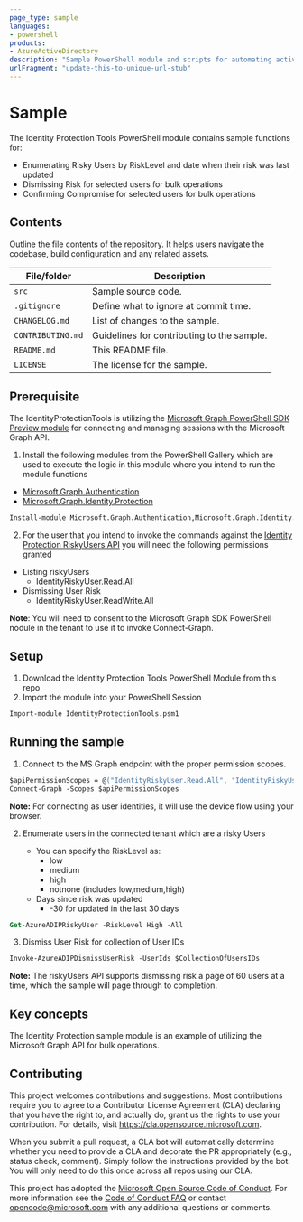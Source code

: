 ```yaml
---
page_type: sample
languages:
- powershell
products:
- AzureActiveDirectory
description: "Sample PowerShell module and scripts for automating activities for the Azure Active Directory Identity Protection services API"
urlFragment: "update-this-to-unique-url-stub"
---
```


# Sample

<!-- 
Guidelines on README format: https://review.docs.microsoft.com/help/onboard/admin/samples/concepts/readme-template?branch=master

Guidance on onboarding samples to docs.microsoft.com/samples: https://review.docs.microsoft.com/help/onboard/admin/samples/process/onboarding?branch=master

Taxonomies for products and languages: https://review.docs.microsoft.com/new-hope/information-architecture/metadata/taxonomies?branch=master
-->

The Identity Protection Tools PowerShell module contains sample functions for:

- Enumerating Risky Users by RiskLevel and date when their risk was last updated
- Dismissing Risk for selected users for bulk operations
- Confirming Compromise for selected users for bulk operations

## Contents

Outline the file contents of the repository. It helps users navigate the codebase, build configuration and any related assets.

| File/folder       | Description                                |
| ----------------- | ------------------------------------------ |
| `src`             | Sample source code.                        |
| `.gitignore`      | Define what to ignore at commit time.      |
| `CHANGELOG.md`    | List of changes to the sample.             |
| `CONTRIBUTING.md` | Guidelines for contributing to the sample. |
| `README.md`       | This README file.                          |
| `LICENSE`         | The license for the sample.                |

## Prerequisite

The IdentityProtectionTools is utilizing the [Microsoft Graph PowerShell SDK Preview module](https://github.com/microsoftgraph/msgraph-sdk-powershell) for connecting and managing sessions with the Microsoft Graph API.

1. Install the following modules from the PowerShell Gallery which are used to execute the logic in this module where you intend to run the module functions

- [Microsoft.Graph.Authentication](https://www.powershellgallery.com/packages/Microsoft.Graph.Authentication)
- [Microsoft.Graph.Identity.Protection](https://www.powershellgallery.com/packages/Microsoft.Graph.Identity.Protection)

```ps
Install-module Microsoft.Graph.Authentication,Microsoft.Graph.Identity.Protection
```

2. For the user that you intend to invoke the commands against the [Identity Protection RiskyUsers API](https://docs.microsoft.com/graph/api/resources/identityprotectionroot) you will need the following permissions granted

- Listing riskyUsers
  - IdentityRiskyUser.Read.All
- Dismissing User Risk
  - IdentityRiskyUser.ReadWrite.All

**Note**: You will need to consent to the Microsoft Graph SDK PowerShell nodule in the tenant to use it to invoke Connect-Graph.

## Setup

1. Download the Identity Protection Tools PowerShell Module from this repo
2. Import the module into your PowerShell Session
```ps
Import-module IdentityProtectionTools.psm1
```

## Running the sample

1. Connect to the MS Graph endpoint with the proper permission scopes.  

```ps
$apiPermissionScopes = @("IdentityRiskyUser.Read.All", "IdentityRiskyUser.ReadWrite.All")
Connect-Graph -Scopes $apiPermissionScopes
```
**Note:** For connecting as user identities, it will use the device flow using your browser.

2. Enumerate users in the connected tenant which are a risky Users

    -  You can specify the RiskLevel as:
       -  low
       -  medium
       -  high
       -  notnone (includes low,medium,high)
    - Days since risk was updated
      - -30 for updated in the last 30 days

```ps
Get-AzureADIPRiskyUser -RiskLevel High -All
```

3. Dismiss User Risk for collection of User IDs

```ps
Invoke-AzureADIPDismissUserRisk -UserIds $CollectionOfUsersIDs
```

**Note:** The riskyUsers API supports dismissing risk a page of 60 users at a time, which the sample will page through to completion.
   

## Key concepts

The Identity Protection sample module is an example of utilizing the Microsoft Graph API for bulk operations.

## Contributing

This project welcomes contributions and suggestions.  Most contributions require you to agree to a
Contributor License Agreement (CLA) declaring that you have the right to, and actually do, grant us
the rights to use your contribution. For details, visit https://cla.opensource.microsoft.com.

When you submit a pull request, a CLA bot will automatically determine whether you need to provide
a CLA and decorate the PR appropriately (e.g., status check, comment). Simply follow the instructions
provided by the bot. You will only need to do this once across all repos using our CLA.

This project has adopted the [Microsoft Open Source Code of Conduct](https://opensource.microsoft.com/codeofconduct/).
For more information see the [Code of Conduct FAQ](https://opensource.microsoft.com/codeofconduct/faq/) or
contact [opencode@microsoft.com](mailto:opencode@microsoft.com) with any additional questions or comments.
